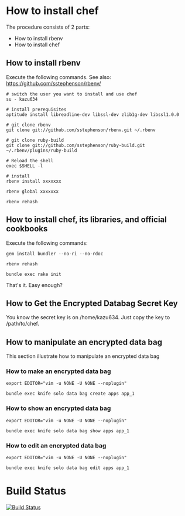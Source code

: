# How to install chef
The procedure consists of 2 parts:

- How to install rbenv
- How to install chef

## How to install rbenv
Execute the following commands. See also: https://github.com/sstephenson/rbenv/

    # switch the user you want to install and use chef
    su - kazu634

    # install prerequisites
    aptitude install libreadline-dev libssl-dev zlib1g-dev libssl1.0.0

    # git clone rbenv
    git clone git://github.com/sstephenson/rbenv.git ~/.rbenv

    # git clone ruby-build
    git clone git://github.com/sstephenson/ruby-build.git ~/.rbenv/plugins/ruby-build

    # Reload the shell
    exec $SHELL -l

    # install
    rbenv install xxxxxxx

    rbenv global xxxxxxx

    rbenv rehash

## How to install chef, its libraries, and official cookbooks
Execute the following commands:

    gem install bundler --no-ri --no-rdoc

    rbenv rehash

    bundle exec rake init

That's it. Easy enough?

## How to Get the Encrypted Databag Secret Key
You know the secret key is on /home/kazu634.
Just copy the key to /path/to/chef.

## How to manipulate an encrypted data bag
This section illustrate how to manipulate an encrypted data bag

### How to make an encrypted data bag

    export EDITOR="vim -u NONE -U NONE --noplugin"

    bundle exec knife solo data bag create apps app_1

### How to show an encrypted data bag

    export EDITOR="vim -u NONE -U NONE --noplugin"

    bundle exec knife solo data bag show apps app_1

### How to edit an encrypted data bag

    export EDITOR="vim -u NONE -U NONE --noplugin"

    bundle exec knife solo data bag edit apps app_1

# Build Status
[![Build Status](https://api.travis-ci.org/kazu634/chef.png)](https://api.travis-ci.org/kazu634/chef.png)
